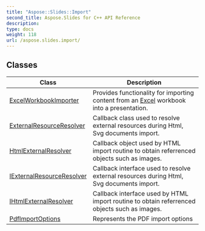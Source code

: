 ```yaml
---
title: "Aspose::Slides::Import"
second_title: Aspose.Slides for C++ API Reference
description: 
type: docs
weight: 118
url: /aspose.slides.import/
---
```




## Classes

| Class | Description |
| --- | --- |
| [ExcelWorkbookImporter](./excelworkbookimporter/) | Provides functionality for importing content from an [Excel](../aspose.slides.excel/) workbook into a presentation. |
| [ExternalResourceResolver](./externalresourceresolver/) | Callback class used to resolve external resources during Html, Svg documents import. |
| [HtmlExternalResolver](./htmlexternalresolver/) | Callback object used by HTML import routine to obtain referrenced objects such as images. |
| [IExternalResourceResolver](./iexternalresourceresolver/) | Callback interface used to resolve external resources during Html, Svg documents import. |
| [IHtmlExternalResolver](./ihtmlexternalresolver/) | Callback interface used by HTML import routine to obtain referrenced objects such as images. |
| [PdfImportOptions](./pdfimportoptions/) | Represents the PDF import options |
